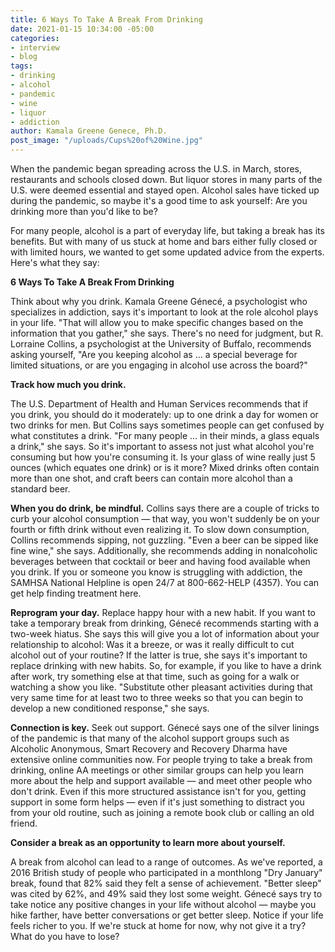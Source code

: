 ```yaml
---
title: 6 Ways To Take A Break From Drinking
date: 2021-01-15 10:34:00 -05:00
categories:
- interview
- blog
tags:
- drinking
- alcohol
- pandemic
- wine
- liquor
- addiction
author: Kamala Greene Genece, Ph.D.
post_image: "/uploads/Cups%20of%20Wine.jpg"
---
```


When the pandemic began spreading across the U.S. in March, stores, restaurants and schools closed down. But liquor stores in many parts of the U.S. were deemed essential and stayed open. Alcohol sales have ticked up during the pandemic, so maybe it's a good time to ask yourself: Are you drinking more than you'd like to be?

For many people, alcohol is a part of everyday life, but taking a break has its benefits.  But with many of us stuck at home and bars either fully closed or with limited hours, we wanted to get some updated advice from the experts. Here's what they say:

**6 Ways To Take A Break From Drinking**

Think about why you drink. Kamala Greene Génecé, a psychologist who specializes in addiction, says it's important to look at the role alcohol plays in your life. "That will allow you to make specific changes based on the information that you gather," she says. There's no need for judgment, but R. Lorraine Collins, a psychologist at the University of Buffalo, recommends asking yourself, "Are you keeping alcohol as ... a special beverage for limited situations, or are you engaging in alcohol use across the board?"

**Track how much you drink.**

The U.S. Department of Health and Human Services recommends that if you drink, you should do it moderately: up to one drink a day for women or two drinks for men. But Collins says sometimes people can get confused by what constitutes a drink. "For many people ... in their minds, a glass equals a drink," she says. So it's important to assess not just what alcohol you're consuming but how you're consuming it. Is your glass of wine really just 5 ounces (which equates one drink) or is it more? Mixed drinks often contain more than one shot, and craft beers can contain more alcohol than a standard beer.

**When you do drink, be mindful.**
Collins says there are a couple of tricks to curb your alcohol consumption — that way, you won't suddenly be on your fourth or fifth drink without even realizing it. To slow down consumption, Collins recommends sipping, not guzzling. "Even a beer can be sipped like fine wine," she says. Additionally, she recommends adding in nonalcoholic beverages between that cocktail or beer and having food available when you drink.
If you or someone you know is struggling with addiction, the SAMHSA National Helpline is open 24/7 at 800-662-HELP (4357). You can get help finding treatment here.

**Reprogram your day.**
Replace happy hour with a new habit. If you want to take a temporary break from drinking, Génecé recommends starting with a two-week hiatus. She says this will give you a lot of information about your relationship to alcohol: Was it a breeze, or was it really difficult to cut alcohol out of your routine? If the latter is true, she says it's important to replace drinking with new habits. So, for example, if you like to have a drink after work, try something else at that time, such as going for a walk or watching a show you like. "Substitute other pleasant activities during that very same time for at least two to three weeks so that you can begin to develop a new conditioned response," she says.

**Connection is key.** 
Seek out support. Génecé says one of the silver linings of the pandemic is that many of the alcohol support groups such as Alcoholic Anonymous, Smart Recovery and Recovery Dharma have extensive online communities now. For people trying to take a break from drinking, online AA meetings or other similar groups can help you learn more about the help and support available — and meet other people who don't drink. Even if this more structured assistance isn't for you, getting support in some form helps — even if it's just something to distract you from your old routine, such as joining a remote book club or calling an old friend.

**Consider a break as an opportunity to learn more about yourself.**

A break from alcohol can lead to a range of outcomes. As we've reported, a 2016 British study of people who participated in a monthlong "Dry January" break, found that 82% said they felt a sense of achievement. "Better sleep" was cited by 62%, and 49% said they lost some weight. Génecé says try to take notice any positive changes in your life without alcohol — maybe you hike farther, have better conversations or get better sleep. Notice if your life feels richer to you. If we're stuck at home for now, why not give it a try? What do you have to lose?

